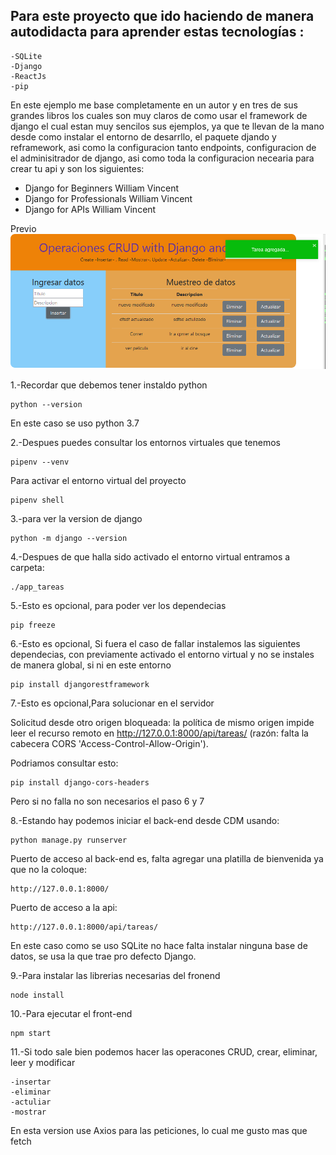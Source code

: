 ## Para este proyecto que ido haciendo de manera autodidacta para aprender estas tecnologías :

	-SQLite
	-Django
	-ReactJs
	-pip

En este ejemplo me base completamente en un autor y en tres de sus grandes libros los cuales son muy claros de como usar el framework de django el cual estan muy sencilos sus ejemplos, ya que te llevan de la mano desde como instalar el entorno de desarrllo, el paquete djando y reframework, asi como la configuracion tanto endpoints, configuracion de el adminisitrador de django, asi como toda la configuracion necearia para crear tu api y son los siguientes:

- Django for Beginners William Vincent
- Django for Professionals William Vincent
- Django for APIs William Vincent



Previo
![alt preview](https://github.com/Eduardishion/todoAppEnDjangoReactJsSqLitePip/blob/master/preview.png)

1.-Recordar que debemos tener instaldo python

	python --version

En este caso se uso python 3.7

2.-Despues puedes consultar los entornos virtuales que tenemos
	
	pipenv --venv

Para activar el entorno virtual del proyecto 
	
	pipenv shell



3.-para ver la version de django 

	python -m django --version 


4.-Despues de que halla sido activado el entorno virtual entramos a carpeta:
	
	./app_tareas


5.-Esto es opcional, para poder ver los dependecias

	pip freeze

6.-Esto es opcional, Si fuera el caso de fallar instalemos las siguientes dependecias, con previamente activado el entorno virtual y no se instales de manera global, si ni en este entorno 

	pip install djangorestframework

7.-Esto es opcional,Para solucionar en el servidor 

Solicitud desde otro origen bloqueada: la política de mismo origen impide leer el recurso remoto en http://127.0.0.1:8000/api/tareas/ (razón: falta la cabecera CORS 'Access-Control-Allow-Origin').

Podriamos consultar esto:

	pip install django-cors-headers

Pero si no falla no son necesarios el paso 6 y 7



8.-Estando hay podemos iniciar el back-end desde CDM usando:


	python manage.py runserver


Puerto de acceso al back-end es,  falta agregar una platilla de bienvenida ya que no la coloque:

	http://127.0.0.1:8000/


Puerto de acceso a la api: 

	http://127.0.0.1:8000/api/tareas/


En este caso como se uso SQLite no hace falta 
instalar ninguna base de datos, se usa la que trae pro defecto Django. 


9.-Para instalar las librerias necesarias
del fronend 
	
	node install

10.-Para ejecutar el front-end
	
	npm start

11.-Si todo sale bien podemos hacer las operacones CRUD, crear, eliminar, leer y modificar

	-insertar
	-eliminar
	-actuliar 
	-mostrar

En esta version use Axios para las peticiones, lo cual me gusto mas que fetch
